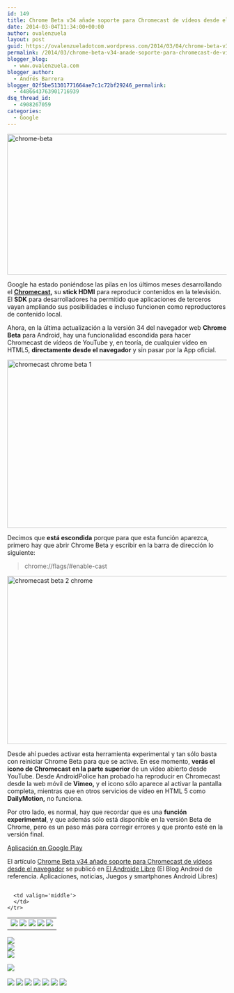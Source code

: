 ```yaml
---
id: 149
title: Chrome Beta v34 añade soporte para Chromecast de vídeos desde el navegador
date: 2014-03-04T11:34:00+00:00
author: ovalenzuela
layout: post
guid: https://ovalenzueladotcom.wordpress.com/2014/03/04/chrome-beta-v34-anade-soporte-para-chromecast-de-videos-desde-el-navegador
permalink: /2014/03/chrome-beta-v34-anade-soporte-para-chromecast-de-videos-desde-el-navegador.html
blogger_blog:
  - www.ovalenzuela.com
blogger_author:
  - Andrés Barrera
blogger_02f5be51301771664ae7c1c72bf29246_permalink:
  - 4486643763901716939
dsq_thread_id:
  - 4908267059
categories:
  - Google
---
```

[<img class="aligncenter size-large wp-image-100033" alt="chrome-beta" src="http://www.elandroidelibre.com/wp-content/uploads/2013/05/chrome-beta-660x322.png" width="660" height="322" />](http://www.elandroidelibre.com/wp-content/uploads/2013/05/chrome-beta.png)

Google ha estado poniéndose las pilas en los últimos meses desarrollando el **<a title="Chromecast por fin se abre para los desarrolladores y libera el SDK" href="http://www.elandroidelibre.com/2014/02/chromecast-por-fin-se-abre-para-los-desarrolladores-y-libera-el-sdk.html" target="_blank">Chromecast</a>,** su **stick HDMI** para reproducir contenidos en la televisión. El **SDK** para desarrolladores ha permitido que aplicaciones de terceros vayan ampliando sus posibilidades e incluso funcionen como reproductores de contenido local.

Ahora, en la última actualización a la versión 34 del navegador web **Chrome Beta** para Android, hay una funcionalidad escondida para hacer Chromecast de vídeos de YouTube y, en teoría, de cualquier vídeo en HTML5, **directamente desde el navegador** y sin pasar por la App oficial.

<img class="aligncenter size-full wp-image-129727" alt="chromecast chrome beta 1" src="http://www.elandroidelibre.com/wp-content/uploads/2014/03/chromecast-chrome-beta-1.png" width="665" height="385" />

Decimos que **está escondida** porque para que esta función aparezca, primero hay que abrir Chrome Beta y escribir en la barra de dirección lo siguiente:

> chrome://flags/#enable-cast

[<img class="aligncenter size-full wp-image-129726" alt="chromecast beta 2 chrome" src="http://www.elandroidelibre.com/wp-content/uploads/2014/03/chromecast-beta-2-chrome.png" width="665" height="385" />](http://www.elandroidelibre.com/wp-content/uploads/2014/03/chromecast-beta-2-chrome.png)

Desde ahí puedes activar esta herramienta experimental y tan sólo basta con reiniciar Chrome Beta para que se active. En ese momento, **verás el icono de Chromecast en la parte superior** de un vídeo abierto desde YouTube. Desde AndroidPolice han probado ha reproducir en Chromecast desde la web móvil de **Vimeo,** y el icono sólo aparece al activar la pantalla completa, mientras que en otros servicios de vídeo en HTML 5 como **DailyMotion,** no funciona.

Por otro lado, es normal, hay que recordar que es una **función experimental**, y que además sólo está disponible en la versión Beta de Chrome, pero es un paso más para corregir errores y que pronto esté en la versión final.

<a target="_blank" href="https://play.google.com/store/apps/details?id=com.chrome.beta">Aplicación en Google Play</a>

El artículo [Chrome Beta v34 añade soporte para Chromecast de vídeos desde el navegador](http://www.elandroidelibre.com/2014/03/chrome-beta-v34-anade-soporte-para-chromecast-de-videos-desde-el-navegador.html) se publicó en [El Androide Libre](http://www.elandroidelibre.com) (El Blog Android de referencia. Aplicaciones, noticias, Juegos y smartphones Android Libres)


<img width="1" height="1" src="http://rss.feedsportal.com/c/34005/f/617036/s/37c66b24/sc/15/mf.gif" border="0" /> 

<div>
  <table border='0'>
    <tr>
      <td valign='middle'>
        <a href="http://share.feedsportal.com/share/twitter/?u=http%3A%2F%2Fwww.elandroidelibre.com%2F2014%2F03%2Fchrome-beta-v34-anade-soporte-para-chromecast-de-videos-desde-el-navegador.html&t=Chrome+Beta+v34+a%C3%B1ade+soporte+para+Chromecast+de+v%C3%ADdeos+desde+el+navegador" target="_blank"><img src="http://res3.feedsportal.com/social/twitter.png" border="0" /></a> <a href="http://share.feedsportal.com/share/facebook/?u=http%3A%2F%2Fwww.elandroidelibre.com%2F2014%2F03%2Fchrome-beta-v34-anade-soporte-para-chromecast-de-videos-desde-el-navegador.html&t=Chrome+Beta+v34+a%C3%B1ade+soporte+para+Chromecast+de+v%C3%ADdeos+desde+el+navegador" target="_blank"><img src="http://res3.feedsportal.com/social/facebook.png" border="0" /></a> <a href="http://share.feedsportal.com/share/linkedin/?u=http%3A%2F%2Fwww.elandroidelibre.com%2F2014%2F03%2Fchrome-beta-v34-anade-soporte-para-chromecast-de-videos-desde-el-navegador.html&t=Chrome+Beta+v34+a%C3%B1ade+soporte+para+Chromecast+de+v%C3%ADdeos+desde+el+navegador" target="_blank"><img src="http://res3.feedsportal.com/social/linkedin.png" border="0" /></a> <a href="http://share.feedsportal.com/share/gplus/?u=http%3A%2F%2Fwww.elandroidelibre.com%2F2014%2F03%2Fchrome-beta-v34-anade-soporte-para-chromecast-de-videos-desde-el-navegador.html&t=Chrome+Beta+v34+a%C3%B1ade+soporte+para+Chromecast+de+v%C3%ADdeos+desde+el+navegador" target="_blank"><img src="http://res3.feedsportal.com/social/googleplus.png" border="0" /></a> <a href="http://share.feedsportal.com/share/email/?u=http%3A%2F%2Fwww.elandroidelibre.com%2F2014%2F03%2Fchrome-beta-v34-anade-soporte-para-chromecast-de-videos-desde-el-navegador.html&t=Chrome+Beta+v34+a%C3%B1ade+soporte+para+Chromecast+de+v%C3%ADdeos+desde+el+navegador" target="_blank"><img src="http://res3.feedsportal.com/social/email.png" border="0" /></a>
      </td>
      
      <td valign='middle'>
      </td>
    </tr>
  </table>
</div>

[<img src="http://da.feedsportal.com/r/186531298413/u/49/f/617036/c/34005/s/37c66b24/sc/15/rc/1/rc.img" border="0" />](http://da.feedsportal.com/r/186531298413/u/49/f/617036/c/34005/s/37c66b24/sc/15/rc/1/rc.htm)  
[<img src="http://da.feedsportal.com/r/186531298413/u/49/f/617036/c/34005/s/37c66b24/sc/15/rc/2/rc.img" border="0" />](http://da.feedsportal.com/r/186531298413/u/49/f/617036/c/34005/s/37c66b24/sc/15/rc/2/rc.htm)  
[<img src="http://da.feedsportal.com/r/186531298413/u/49/f/617036/c/34005/s/37c66b24/sc/15/rc/3/rc.img" border="0" />](http://da.feedsportal.com/r/186531298413/u/49/f/617036/c/34005/s/37c66b24/sc/15/rc/3/rc.htm)

[<img src="http://da.feedsportal.com/r/186531298413/u/49/f/617036/c/34005/s/37c66b24/a2.img" border="0" />](http://da.feedsportal.com/r/186531298413/u/49/f/617036/c/34005/s/37c66b24/a2.htm)
<img width="1" height="1" src="http://pi.feedsportal.com/r/186531298413/u/49/f/617036/c/34005/s/37c66b24/a2t.img" border="0" /> 

<div>
  <a href="http://feeds.feedburner.com/~ff/elandroidelibre?a=bPDZohVE1DE:JnMCR24rr18:ecdYMiMMAMM"><img src="http://feeds.feedburner.com/~ff/elandroidelibre?d=ecdYMiMMAMM" border="0" /></a> <a href="http://feeds.feedburner.com/~ff/elandroidelibre?a=bPDZohVE1DE:JnMCR24rr18:V_sGLiPBpWU"><img src="http://feeds.feedburner.com/~ff/elandroidelibre?i=bPDZohVE1DE:JnMCR24rr18:V_sGLiPBpWU" border="0" /></a> <a href="http://feeds.feedburner.com/~ff/elandroidelibre?a=bPDZohVE1DE:JnMCR24rr18:7Q72WNTAKBA"><img src="http://feeds.feedburner.com/~ff/elandroidelibre?d=7Q72WNTAKBA" border="0" /></a> <a href="http://feeds.feedburner.com/~ff/elandroidelibre?a=bPDZohVE1DE:JnMCR24rr18:dnMXMwOfBR0"><img src="http://feeds.feedburner.com/~ff/elandroidelibre?d=dnMXMwOfBR0" border="0" /></a> <a href="http://feeds.feedburner.com/~ff/elandroidelibre?a=bPDZohVE1DE:JnMCR24rr18:yIl2AUoC8zA"><img src="http://feeds.feedburner.com/~ff/elandroidelibre?d=yIl2AUoC8zA" border="0" /></a> <a href="http://feeds.feedburner.com/~ff/elandroidelibre?a=bPDZohVE1DE:JnMCR24rr18:qj6IDK7rITs"><img src="http://feeds.feedburner.com/~ff/elandroidelibre?d=qj6IDK7rITs" border="0" /></a> <a href="http://feeds.feedburner.com/~ff/elandroidelibre?a=bPDZohVE1DE:JnMCR24rr18:I9og5sOYxJI"><img src="http://feeds.feedburner.com/~ff/elandroidelibre?d=I9og5sOYxJI" border="0" /></a>
</div>

<img src="http://feeds.feedburner.com/~r/elandroidelibre/~4/bPDZohVE1DE" height="1" width="1" />
